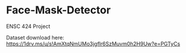 # Face-Mask-Detector

ENSC 424 Project

Dataset download here:
https://1drv.ms/u/s!AmXtqNmUMo3jgflr6SzMuvm0h2H9Uw?e=PGTyCs
